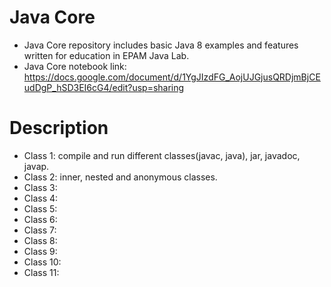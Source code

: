 # Java Core
* Java Core repository includes basic Java 8 examples and features written for education in EPAM Java Lab.
* Java Core notebook link:<br><https://docs.google.com/document/d/1YgJIzdFG_AojUJGjusQRDjmBjCEudDgP_hSD3EI6cG4/edit?usp=sharing>

# Description
* Class 1: compile and run different classes(javac, java), jar, javadoc, javap.
* Class 2: inner, nested and anonymous classes.
* Class 3:
* Class 4:
* Class 5:
* Class 6:
* Class 7:
* Class 8:
* Class 9:
* Class 10:
* Class 11: